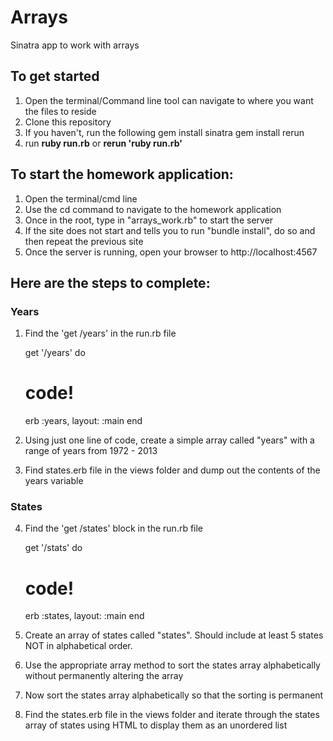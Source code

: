 # Arrays
Sinatra app to work with arrays

## To get started

1. Open the terminal/Command line tool can navigate to where you want the files to reside
2. Clone this repository
3. If you haven't, run the following
	gem install sinatra
	gem install rerun
4. run **ruby run.rb** or **rerun 'ruby run.rb'**


## To start the homework application:

1. Open the terminal/cmd line
2. Use the cd command to navigate to the homework application
3. Once in the root, type in "arrays_work.rb" to start the server
4. If the site does not start and tells you to run "bundle install", do so and then repeat the previous site
5. Once the server is running, open your browser to http://localhost:4567

## Here are the steps to complete:

### Years 
1. Find the 'get /years' in the run.rb file

	get '/years' do
	  # code!
	  erb :years, layout: :main
	end

2. Using just one line of code, create a simple array called "years" with a range of years from 1972 - 2013

3. Find states.erb file in the views folder and dump out the contents of the years variable

### States
4. Find the 'get /states' block in the run.rb file

	get '/stats' do
	  # code!
	  erb :states, layout: :main
	end

5. Create an array of states called "states". Should include at least 5 states NOT in alphabetical order.

6. Use the appropriate array method to sort the states array alphabetically without permanently altering the array

7. Now sort the states array alphabetically so that the sorting is permanent

8. Find the states.erb file in the views folder and iterate through the states array of states using HTML to display them as an unordered list
